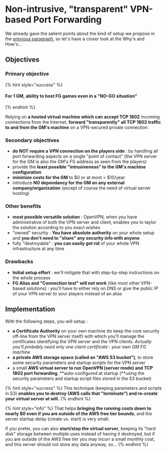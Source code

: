 # Non-intrusive, "transparent" VPN-based Port Forwarding

We already gave the salient points about the kind of setup we propose in the [previous paragraph](https://zeferby.gitbook.io/transparent-openvpn-for-fantasy-grounds/general/vpn-solutions#your-own-1-gm-only-vpn-server-based-on-industry-standards), so let's have a closer look at the Why's and How's...

## Objectives

### Primary objective

{% hint style="success" %}
#### For 1 GM, ability to host FG games even in a "NO-GO situation"
{% endhint %}

Relying on **a hosted virtual machine which can accept TCP 1802** incoming connections from the Internet, **forward "transparently" all TCP 1802 traffic to and from the GM's machine** on a VPN-secured private connection.

### Secondary objectives

* **do NOT require a VPN connection on the players side** : by handling all port forwarding aspects on a single "point of contact" \(the VPN server for the GM is also the GM's FG address as seen from the players\)
* provide the **least possible "intrusiveness" to the GM's machine configuration**
* **minimize costs for the GM** to $0 or at most &lt; $10/year
* introduce **NO dependancy for the GM on any external company/organization** \(except of course the need of virtual server hosting\)

### Other benefits

* **most possible versatile solution** : OpenVPN, when you have administrative of both the VPN server and client, enables you to taylor the solution according to you exact wishes
* "owned" security : **You have absolute authority** on your whole setup and **you don't need to "share" any security info with anyone**
* fully "destroyable" : **you can easily get rid** of your whole VPN infrastructure at any time

### Drawbacks

* **Initial setup effort** : we'll mitigate that with step-by-step instructions on the whole process
* **FG Alias and "Connection test" will not work** \(like most other VPN-based solutions\) : you'll have to either rely on DNS or give the public IP of your VPN server to your players instead of an alias



## Implementation

With the following steps, you will setup :

* **a Certificate Authority** on your own machine \(to keep the core security off-line from the VPN server itself\) with which you'll manage the certificates identifying the VPN server and the VPN clients. _Actually you'll probably need only one client certificate : your own GM FG machine_
* **a private AWS storage space \(called an "AWS S3 bucket"\)**, to store some security parameters and startup scripts for the VPN server
* a small **AWS virtual server to run OpenVPN \(server mode\) and TCP 1802 port forwarding**, **auto-configured at startup \(**using the security parameters and startup script files stored in the S3 bucket\)

{% hint style="success" %}
This technique \(keeping parameters and scripts in S3\) **enables you to destroy \(AWS calls that "terminate"\) and re-create your virtual server at will.**
{% endhint %}

{% hint style="info" %}
That helps **bringing the running costs down to nearly $0 even if you are outside of the AWS free tier bounds**, and the server startup delay \(create vs. start\) is very small.

If you prefer, you can also **start/stop the virtual server**, keeping its "hard disk" storage between multiple uses instead of having it destroyed, but if you are outside of the AWS free tier you may incurr a small monthly cost, and this server should not store any data anyway, so...
{% endhint %}









